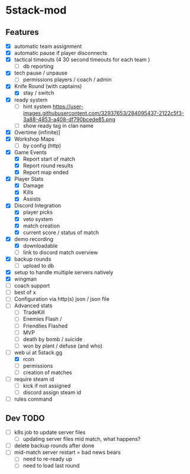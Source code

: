 # 5stack-mod

## Features
- [x] automatic team assignment
- [x] automatic pause if player disconnects
- [x] tactical timeouts (4 30 second timeouts for each team )
  - [ ] db reporting
- [x] tech pause / unpause
  - [ ] permissions players / coach / admin
- [x] Knife Round (with captains)
  - [x] stay / switch
- [x] ready system
  - [ ] hint system https://user-images.githubusercontent.com/32937653/284095437-2122c5f3-3a88-4853-a408-df790bcede85.png
  - [ ] show ready tag in clan name
- [x] Overtime (infinite)]
- [x] Workshop Maps
  - [ ] by config (http)
- [x] Game Events
    - [x] Report start of match
    - [x] Report round results
    - [x] Report map ended
- [x] Player Stats
    - [x] Damage
    - [x] Kills
    - [x] Assists
- [x] Discord Integration
  - [x] player picks
  - [x] veto system
  - [x] match creation
  - [x] current score / status of match
- [x] demo recording
  - [x] downloadable
  - [ ] link to discord match overview
- [x] backup rounds 
  - [ ] upload to db
- [x] setup to handle multiple servers natively
- [x] wingman
- [ ] coach support
- [ ] best of x
- [ ] Configuration via http(s) json / json file
- [ ] Advanced stats
  - [ ] TradeKill
  - [ ] Enemies Flash /
  - [ ] Friendlies Flashed
  - [ ] MVP
  - [ ] death by bomb / suicide
  - [ ] won by plant / defuse (and who)
- [ ] web ui at 5stack.gg
  - [x] rcon
  - [ ] permissions
  - [ ] creation of matches
- [ ] require steam id
  - [ ] kick if not assigned
  - [ ] discord assign steam id
- [ ] rules command

## Dev TODO
- [ ] k8s job to update server files 
  - [ ] updating server files mid match, what happens?
- [ ] delete backup rounds after done
- [ ] mid-match server restart = bad news bears
  - [ ] need to re-ready up 
  - [ ] need to load last round